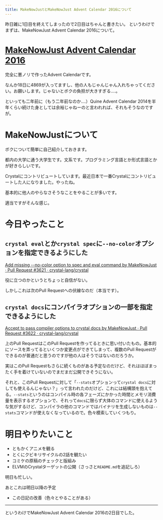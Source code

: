 ```yaml
---
title: MakeNowJustとMakeNowJust Advent Calendar 2016について
---
```


<script async src="//cdn.embedly.com/widgets/platform.js"></script>

昨日雑に1日目を終えてしまったので2日目はちゃんと書きたい。
というわけでまずは、MakeNowJust Advent Calendar 2016について。

# <a class="embedly-card" data-card-width="100%" data-card-controls="0" href="http://www.adventar.org/calendars/1906">MakeNowJust Advent Calendar 2016</a>

完全に悪ノリで作ったAdvent Calendarです。

なんか18日に4869が入ってますし、他の人もじゃんじゃん入れちゃってください。お願いします。じゃないとボクの負担が大きすぎる‥‥。

といっても二年前に（もう二年前なのか‥‥）Quine Advent Calendar 2014を半年くらい続けた身としては余裕じゃねーのと言われれば、それもそうなのですが。

# MakeNowJustについて

ボクについて簡単に自己紹介しておきます。

都内の大学に通う大学生です。文系です。プログラミング言語とか形式言語とかが好きらしいです。

Crystalにコントリビュートしています。最近日本で一番Crystalにコントリビュートした人になりました。やったね。

基本的に他人のやらなさそうなことをやることが多いです。

適当ですがそんな感じ。

# 今日やったこと

## `crystal eval`とか`crystal spec`に`--no-color`オプションを指定できるようにした

[Add missing --no-color option to spec and eval command by MakeNowJust · Pull Request #3621 · crystal-lang/crystal](https://github.com/crystal-lang/crystal/pull/3621 "Add missing --no-color option to spec and eval command by MakeNowJust · Pull Request #3621 · crystal-lang/crystal")

役に立つのかというとちょっと自信がない。

しかしこれは次のPull Requestへの伏線なのだ（本当です）。

## `crystal docs`にコンパイラオプションの一部を指定できるようにした

[Accept to pass compiler options to crystal docs by MakeNowJust · Pull Request #3622 · crystal-lang/crystal](https://github.com/crystal-lang/crystal/pull/3622 "Accept to pass compiler options to crystal docs by MakeNowJust · Pull Request #3622 · crystal-lang/crystal")

上のPull RequestはこのPull Requestを作ってるときに思い付いたもの。基本的にソースを弄ってるといくつか変更点ができてしまって、複数のPull Requestができるのが普通だと思うのですが他の人はそうではないのだろうか。

実はこのPull Requestもさらに続くものがある予定なのだけど、それはほぼまったく手を着けていないのでまだまだ公開できそうにない。

それと、このPull Requestに対して「`--stats`オプションって`crystal docs`に対しても使えるんじゃない？」って言われたのだけど、これには結構頭を抱えてる。`--stats`というのはコンパイル時の各フェーズにかかった時間とメモリ消費量を表示するオプションで、それって`docs`に限らず大体のコマンドに使えるような気がするけど、コンパイラの他のコマンドではバイナリを生成しないものは`--stats`コマンドが使えなくなっているので。色々模索していくつもり。

# 明日やりたいこと

  - ともかくアニメを観る
  - とくにクビキリサイクルの2話を観たい
  - コミケの原稿のチェックと版組み
  - ELVMのCrystalターゲットの公開（さっさと`README.md`を追記しろ）

明日も忙しい。

あとこれは明日以降の予定

  - この日記の改善（色々とやることがある）

- - -

というわけでMakeNowJust Advent Calendar 2016の2日目でした。
